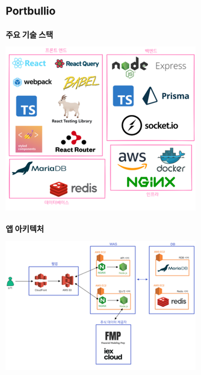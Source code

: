 # Portbullio

## 주요 기술 스택

![Major Skill Sets](./images/major_skill_sets.png)

## 앱 아키텍처

![App architecture](./images/app_architecture.png)
